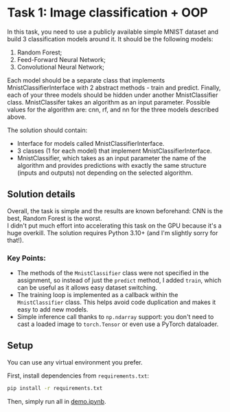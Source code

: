 # Task 1: Image classification + OOP
In this task, you need to use a publicly available simple MNIST dataset and build 3 classification
models around it. It should be the following models:
1) Random Forest;
2) Feed-Forward Neural Network;
3) Convolutional Neural Network;

Each model should be a separate class that implements MnistClassifierInterface with 2
abstract methods - train and predict. Finally, each of your three models should be hidden under
another MnistClassifier class. MnistClassifer takes an algorithm as an input parameter.
Possible values for the algorithm are: cnn, rf, and nn for the three models described above.

The solution should contain:
- Interface for models called MnistClassifierInterface.
- 3 classes (1 for each model) that implement MnistClassifierInterface.
- MnistClassifier, which takes as an input parameter the name of the algorithm and
provides predictions with exactly the same structure (inputs and outputs) not depending on the selected algorithm.

## Solution details
Overall, the task is simple and the results are known beforehand: CNN is the best, Random Forest is the worst.  
I didn't put much effort into accelerating this task on the GPU because it's a huge overkill.
The solution requires Python 3.10+ (and I'm slightly sorry for that!).  

### Key Points:
- The methods of the `MnistClassifier` class were not specified in the assignment, so instead of just the `predict` method, I added `train`, which can be useful as it allows easy dataset switching.  
- The training loop is implemented as a callback within the `MnistClassifier` class. This helps avoid code duplication and makes it easy to add new models.  
- Simple inference call thanks to `np.ndarray` support: you don't need to cast a loaded image to `torch.Tensor` or even use a PyTorch dataloader.  

## Setup
You can use any virtual environment you prefer.  

First, install dependencies from `requirements.txt`:
```bash
pip install -r requirements.txt
```
Then, simply run all in [demo.ipynb](demo.ipynb).